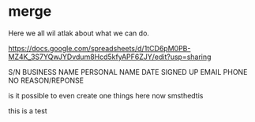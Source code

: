 # merge

Here we all wil atlak about what we can do.

https://docs.google.com/spreadsheets/d/1tCD6pM0PB-MZ4K_3S7YQwJYDvdum8Hcd5kfyAPF6ZJY/edit?usp=sharing


S/N	BUSINESS NAME	PERSONAL NAME	DATE SIGNED UP	EMAIL	PHONE NO	REASON/REPONSE

is it possible to even create one things here now
smsthedtis

this is  a test
